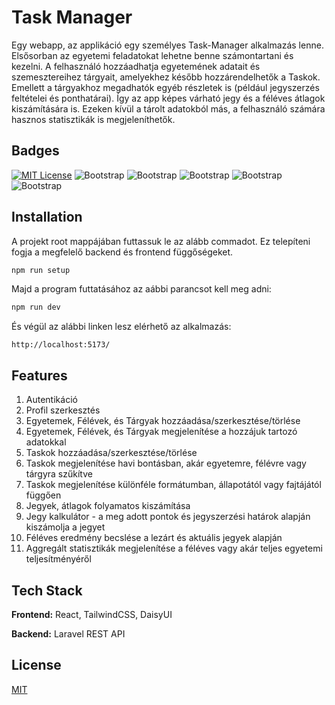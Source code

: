 # Task Manager

Egy webapp, az applikáció egy személyes Task-Manager alkalmazás lenne. Elsősorban az egyetemi feladatokat lehetne benne számontartani és kezelni. A felhasználó hozzáadhatja egyetemének adatait és szemesztereihez tárgyait, amelyekhez később hozzárendelhetők a Taskok. Emellett a tárgyakhoz megadhatók egyéb részletek is (például jegyszerzés feltételei és ponthatárai). Így az app képes várható jegy és a féléves átlagok kiszámítására is. Ezeken kívül a tárolt adatokból más, a felhasználó számára hasznos statisztikák is megjeleníthetők.

## Badges

[![MIT License](https://img.shields.io/badge/License-MIT-green.svg)](https://choosealicense.com/licenses/mit/) ![Bootstrap](https://img.shields.io/badge/-Typescript-05122A?style=flat&logo=Typescript&color=72b9ab) ![Bootstrap](https://img.shields.io/badge/-React-05122A?style=flat&logo=React&color=72b9ab) ![Bootstrap](https://img.shields.io/badge/-Tailwind-05122A?style=flat&logo=Tailwind&color=72b9ab) ![Bootstrap](https://img.shields.io/badge/-Vite-05122A?style=flat&logo=Vite&color=72b9ab) ![Bootstrap](https://img.shields.io/badge/-Visual%20Studio%20Code-05122A?style=flat&logo=Visual-Studio-Code&color=72b9ab)

## Installation

A projekt root mappájában futtassuk le az alább commadot. Ez telepíteni fogja a megfelelő backend és frontend függőségeket.

```bash
npm run setup
```

Majd a program futtatásához az aábbi  parancsot kell meg adni:

```bash
npm run dev
```

És végül az alábbi linken lesz elérhető az alkalmazás:

```http
http://localhost:5173/
```

## Features

1. Autentikáció
2. Profil szerkesztés
3. Egyetemek, Félévek, és Tárgyak hozzáadása/szerkesztése/törlése
4. Egyetemek, Félévek, és Tárgyak megjelenítése a hozzájuk tartozó adatokkal
5. Taskok hozzáadása/szerkesztése/törlése
6. Taskok megjelenítése havi bontásban, akár egyetemre, félévre vagy tárgyra szűkítve
7. Taskok megjelenítése különféle formátumban, állapotától vagy fajtájától függően
8. Jegyek, átlagok folyamatos kiszámítása
9. Jegy kalkulátor - a meg adott pontok és jegyszerzési határok alapján kiszámolja a jegyet
10. Féléves eredmény becslése a lezárt és aktuális jegyek alapján
11. Aggregált statisztikák megjelenítése a féléves vagy akár teljes egyetemi teljesítményéről

## Tech Stack

**Frontend:** React, TailwindCSS, DaisyUI

**Backend:** Laravel REST API

## License

[MIT](https://choosealicense.com/licenses/mit/)
